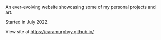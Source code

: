 An ever-evolving website showcasing some of my personal projects and art. 

Started in July 2022.

View site at https://caramurphyy.github.io/
